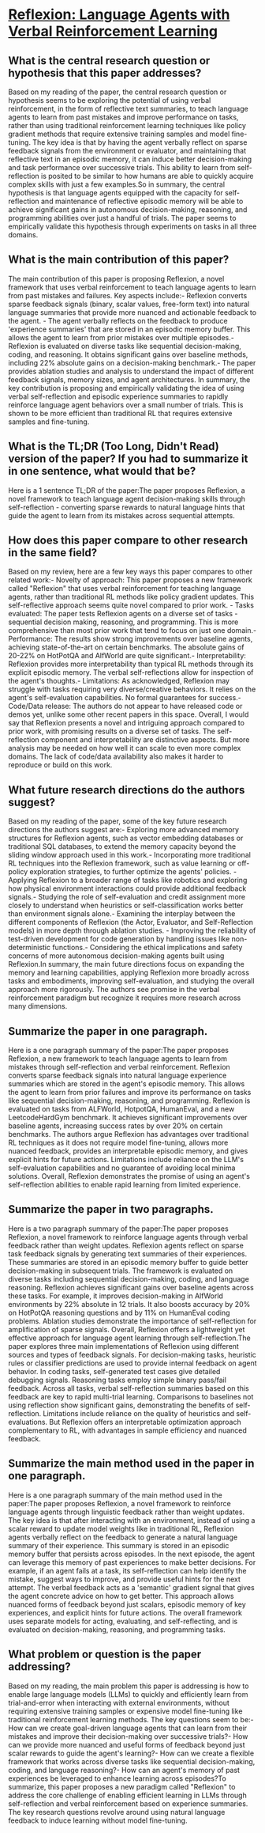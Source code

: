 # [Reflexion: Language Agents with Verbal Reinforcement Learning](https://arxiv.org/abs/2303.11366)

## What is the central research question or hypothesis that this paper addresses?

 Based on my reading of the paper, the central research question or hypothesis seems to be exploring the potential of using verbal reinforcement, in the form of reflective text summaries, to teach language agents to learn from past mistakes and improve performance on tasks, rather than using traditional reinforcement learning techniques like policy gradient methods that require extensive training samples and model fine-tuning. The key idea is that by having the agent verbally reflect on sparse feedback signals from the environment or evaluator, and maintaining that reflective text in an episodic memory, it can induce better decision-making and task performance over successive trials. This ability to learn from self-reflection is posited to be similar to how humans are able to quickly acquire complex skills with just a few examples.So in summary, the central hypothesis is that language agents equipped with the capacity for self-reflection and maintenance of reflective episodic memory will be able to achieve significant gains in autonomous decision-making, reasoning, and programming abilities over just a handful of trials. The paper seems to empirically validate this hypothesis through experiments on tasks in all three domains.


## What is the main contribution of this paper?

 The main contribution of this paper is proposing Reflexion, a novel framework that uses verbal reinforcement to teach language agents to learn from past mistakes and failures. Key aspects include:- Reflexion converts sparse feedback signals (binary, scalar values, free-form text) into natural language summaries that provide more nuanced and actionable feedback to the agent. - The agent verbally reflects on the feedback to produce 'experience summaries' that are stored in an episodic memory buffer. This allows the agent to learn from prior mistakes over multiple episodes.- Reflexion is evaluated on diverse tasks like sequential decision-making, coding, and reasoning. It obtains significant gains over baseline methods, including 22% absolute gains on a decision-making benchmark.- The paper provides ablation studies and analysis to understand the impact of different feedback signals, memory sizes, and agent architectures. In summary, the key contribution is proposing and empirically validating the idea of using verbal self-reflection and episodic experience summaries to rapidly reinforce language agent behaviors over a small number of trials. This is shown to be more efficient than traditional RL that requires extensive samples and fine-tuning.


## What is the TL;DR (Too Long, Didn't Read) version of the paper? If you had to summarize it in one sentence, what would that be?

 Here is a 1 sentence TL;DR of the paper:The paper proposes Reflexion, a novel framework to teach language agent decision-making skills through self-reflection - converting sparse rewards to natural language hints that guide the agent to learn from its mistakes across sequential attempts.


## How does this paper compare to other research in the same field?

 Based on my review, here are a few key ways this paper compares to other related work:- Novelty of approach: This paper proposes a new framework called "Reflexion" that uses verbal reinforcement for teaching language agents, rather than traditional RL methods like policy gradient updates. This self-reflective approach seems quite novel compared to prior work. - Tasks evaluated: The paper tests Reflexion agents on a diverse set of tasks - sequential decision making, reasoning, and programming. This is more comprehensive than most prior work that tend to focus on just one domain.- Performance: The results show strong improvements over baseline agents, achieving state-of-the-art on certain benchmarks. The absolute gains of 20-22% on HotPotQA and AlfWorld are quite significant.- Interpretability: Reflexion provides more interpretability than typical RL methods through its explicit episodic memory. The verbal self-reflections allow for inspection of the agent's thoughts.- Limitations: As acknowledged, Reflexion may struggle with tasks requiring very diverse/creative behaviors. It relies on the agent's self-evaluation capabilities. No formal guarantees for success.- Code/Data release: The authors do not appear to have released code or demos yet, unlike some other recent papers in this space. Overall, I would say that Reflexion presents a novel and intriguing approach compared to prior work, with promising results on a diverse set of tasks. The self-reflection component and interpretability are distinctive aspects. But more analysis may be needed on how well it can scale to even more complex domains. The lack of code/data availability also makes it harder to reproduce or build on this work.


## What future research directions do the authors suggest?

 Based on my reading of the paper, some of the key future research directions the authors suggest are:- Exploring more advanced memory structures for Reflexion agents, such as vector embedding databases or traditional SQL databases, to extend the memory capacity beyond the sliding window approach used in this work.- Incorporating more traditional RL techniques into the Reflexion framework, such as value learning or off-policy exploration strategies, to further optimize the agents' policies. - Applying Reflexion to a broader range of tasks like robotics and exploring how physical environment interactions could provide additional feedback signals.- Studying the role of self-evaluation and credit assignment more closely to understand when heuristics or self-classification works better than environment signals alone.- Examining the interplay between the different components of Reflexion (the Actor, Evaluator, and Self-Reflection models) in more depth through ablation studies. - Improving the reliability of test-driven development for code generation by handling issues like non-deterministic functions.- Considering the ethical implications and safety concerns of more autonomous decision-making agents built using Reflexion.In summary, the main future directions focus on expanding the memory and learning capabilities, applying Reflexion more broadly across tasks and embodiments, improving self-evaluation, and studying the overall approach more rigorously. The authors see promise in the verbal reinforcement paradigm but recognize it requires more research across many dimensions.


## Summarize the paper in one paragraph.

 Here is a one paragraph summary of the paper:The paper proposes Reflexion, a new framework to teach language agents to learn from mistakes through self-reflection and verbal reinforcement. Reflexion converts sparse feedback signals into natural language experience summaries which are stored in the agent's episodic memory. This allows the agent to learn from prior failures and improve its performance on tasks like sequential decision-making, reasoning, and programming. Reflexion is evaluated on tasks from ALFWorld, HotpotQA, HumanEval, and a new LeetcodeHardGym benchmark. It achieves significant improvements over baseline agents, increasing success rates by over 20% on certain benchmarks. The authors argue Reflexion has advantages over traditional RL techniques as it does not require model fine-tuning, allows more nuanced feedback, provides an interpretable episodic memory, and gives explicit hints for future actions. Limitations include reliance on the LLM's self-evaluation capabilities and no guarantee of avoiding local minima solutions. Overall, Reflexion demonstrates the promise of using an agent's self-reflection abilities to enable rapid learning from limited experience.


## Summarize the paper in two paragraphs.

 Here is a two paragraph summary of the paper:The paper proposes Reflexion, a novel framework to reinforce language agents through verbal feedback rather than weight updates. Reflexion agents reflect on sparse task feedback signals by generating text summaries of their experiences. These summaries are stored in an episodic memory buffer to guide better decision-making in subsequent trials. The framework is evaluated on diverse tasks including sequential decision-making, coding, and language reasoning. Reflexion achieves significant gains over baseline agents across these tasks. For example, it improves decision-making in AlfWorld environments by 22% absolute in 12 trials. It also boosts accuracy by 20% on HotPotQA reasoning questions and by 11% on HumanEval coding problems. Ablation studies demonstrate the importance of self-reflection for amplification of sparse signals. Overall, Reflexion offers a lightweight yet effective approach for language agent learning through self-reflection.The paper explores three main implementations of Reflexion using different sources and types of feedback signals. For decision-making tasks, heuristic rules or classifier predictions are used to provide internal feedback on agent behavior. In coding tasks, self-generated test cases give detailed debugging signals. Reasoning tasks employ simple binary pass/fail feedback. Across all tasks, verbal self-reflection summaries based on this feedback are key to rapid multi-trial learning. Comparisons to baselines not using reflection show significant gains, demonstrating the benefits of self-reflection. Limitations include reliance on the quality of heuristics and self-evaluations. But Reflexion offers an interpretable optimization approach complementary to RL, with advantages in sample efficiency and nuanced feedback.


## Summarize the main method used in the paper in one paragraph.

 Here is a one paragraph summary of the main method used in the paper:The paper proposes Reflexion, a novel framework to reinforce language agents through linguistic feedback rather than weight updates. The key idea is that after interacting with an environment, instead of using a scalar reward to update model weights like in traditional RL, Reflexion agents verbally reflect on the feedback to generate a natural language summary of their experience. This summary is stored in an episodic memory buffer that persists across episodes. In the next episode, the agent can leverage this memory of past experiences to make better decisions. For example, if an agent fails at a task, its self-reflection can help identify the mistake, suggest ways to improve, and provide useful hints for the next attempt. The verbal feedback acts as a 'semantic' gradient signal that gives the agent concrete advice on how to get better. This approach allows nuanced forms of feedback beyond just scalars, episodic memory of key experiences, and explicit hints for future actions. The overall framework uses separate models for acting, evaluating, and self-reflecting, and is evaluated on decision-making, reasoning, and programming tasks.


## What problem or question is the paper addressing?

 Based on my reading, the main problem this paper is addressing is how to enable large language models (LLMs) to quickly and efficiently learn from trial-and-error when interacting with external environments, without requiring extensive training samples or expensive model fine-tuning like traditional reinforcement learning methods. The key questions seem to be:- How can we create goal-driven language agents that can learn from their mistakes and improve their decision-making over successive trials?- How can we provide more nuanced and useful forms of feedback beyond just scalar rewards to guide the agent's learning?- How can we create a flexible framework that works across diverse tasks like sequential decision-making, coding, and language reasoning?- How can an agent's memory of past experiences be leveraged to enhance learning across episodes?To summarize, this paper proposes a new paradigm called "Reflexion" to address the core challenge of enabling efficient learning in LLMs through self-reflection and verbal reinforcement based on experience summaries. The key research questions revolve around using natural language feedback to induce learning without model fine-tuning.
